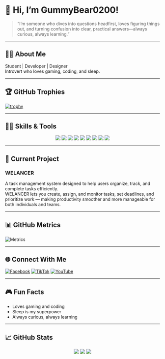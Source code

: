 # 👋 Hi, I’m GummyBear0200!

> “I’m someone who dives into questions headfirst, loves figuring things out, and turning confusion into clear, practical answers—always curious, always learning.”

---

## 👨‍🎓 About Me  
Student | Developer | Designer  
Introvert who loves gaming, coding, and sleep.

---

## 🏆 GitHub Trophies  
[![trophy](https://github-profile-trophy.vercel.app/?username=GummyBear0200&theme=onedark&margin-w=10)](https://github.com/ryo-ma/github-profile-trophy)

---

## 🧑‍💻 Skills & Tools

<p align="center">
  <img src="https://img.shields.io/badge/JAVA-007396?style=for-the-badge&logo=java&logoColor=white"/>
  <img src="https://img.shields.io/badge/HTML5-E34F26?style=for-the-badge&logo=html5&logoColor=white"/>
  <img src="https://img.shields.io/badge/CSS3-1572B6?style=for-the-badge&logo=css3&logoColor=white"/>
  <img src="https://img.shields.io/badge/JavaScript-F7DF1E?style=for-the-badge&logo=javascript&logoColor=black"/>
  <img src="https://img.shields.io/badge/PHP-777BB4?style=for-the-badge&logo=php&logoColor=white"/>
  <img src="https://img.shields.io/badge/Python-3776AB?style=for-the-badge&logo=python&logoColor=white"/>
  <img src="https://img.shields.io/badge/React-61DAFB?style=for-the-badge&logo=react&logoColor=black"/>
  <img src="https://img.shields.io/badge/Laravel-FF2D20?style=for-the-badge&logo=laravel&logoColor=white"/>
  <img src="https://img.shields.io/badge/VS%20Code-007ACC?style=for-the-badge&logo=visualstudioCode&logoColor=white"/>
</p>

---

## 🚀 Current Project  
### WELANCER  
A task management system designed to help users organize, track, and complete tasks efficiently.  
WELANCER lets you create, assign, and monitor tasks, set deadlines, and prioritize work — making productivity smoother and more manageable for both individuals and teams.

---

## 📊 GitHub Metrics  
![Metrics](https://github.com/GummyBear0200/GummyBear0200/blob/main/github-metrics.svg)

---

## 🌐 Connect With Me  
[![Facebook](https://img.shields.io/badge/Facebook-1877F2?style=for-the-badge&logo=facebook&logoColor=white)](https://www.facebook.com/charlesvincent.malacaste)
[![TikTok](https://img.shields.io/badge/TikTok-000000?style=for-the-badge&logo=tiktok&logoColor=white)](https://www.tiktok.com/@01162005.tarz)
[![YouTube](https://img.shields.io/badge/YouTube-FF0000?style=for-the-badge&logo=youtube&logoColor=white)](https://www.youtube.com/channel/UCEPNYlUEQMwqDDsLAtbZ-FQ)

---

## 🎮 Fun Facts  
- Loves gaming and coding  
- Sleep is my superpower  
- Always curious, always learning

---

## 📈 GitHub Stats  
<p align="center">
  <img src="https://github-readme-stats.vercel.app/api?username=GummyBear0200&show_icons=true&theme=onedark"/>
  <img src="https://github-readme-streak-stats.herokuapp.com/?user=GummyBear0200&theme=onedark"/>
  <img src="https://github-readme-stats.vercel.app/api/top-langs/?username=GummyBear0200&layout=compact&theme=onedark"/>
</p>
